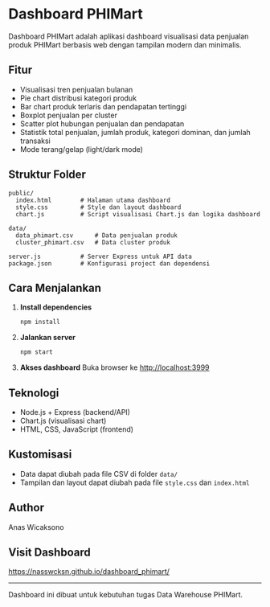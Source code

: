 # Dashboard PHIMart

Dashboard PHIMart adalah aplikasi dashboard visualisasi data penjualan produk PHIMart berbasis web dengan tampilan modern dan minimalis.

## Fitur
- Visualisasi tren penjualan bulanan
- Pie chart distribusi kategori produk
- Bar chart produk terlaris dan pendapatan tertinggi
- Boxplot penjualan per cluster
- Scatter plot hubungan penjualan dan pendapatan
- Statistik total penjualan, jumlah produk, kategori dominan, dan jumlah transaksi
- Mode terang/gelap (light/dark mode)

## Struktur Folder
```
public/
  index.html        # Halaman utama dashboard
  style.css         # Style dan layout dashboard
  chart.js          # Script visualisasi Chart.js dan logika dashboard

data/
  data_phimart.csv      # Data penjualan produk
  cluster_phimart.csv   # Data cluster produk

server.js           # Server Express untuk API data
package.json        # Konfigurasi project dan dependensi
```

## Cara Menjalankan
1. **Install dependencies**
   ```bash
   npm install
   ```
2. **Jalankan server**
   ```bash
   npm start
   ```
3. **Akses dashboard**
   Buka browser ke [http://localhost:3999](http://localhost:3999)

## Teknologi
- Node.js + Express (backend/API)
- Chart.js (visualisasi chart)
- HTML, CSS, JavaScript (frontend)

## Kustomisasi
- Data dapat diubah pada file CSV di folder `data/`
- Tampilan dan layout dapat diubah pada file `style.css` dan `index.html`

## Author
Anas Wicaksono

## Visit Dashboard 
https://nasswcksn.github.io/dashboard_phimart/

---
Dashboard ini dibuat untuk kebutuhan tugas Data Warehouse PHIMart.
